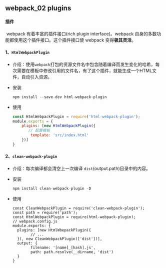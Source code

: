 ## webpack_02  plugins

#### 插件

​	webpack 有着丰富的插件接口(rich plugin interface)。webpack 自身的多数功能都使用这个插件接口。这个插件接口使 webpack 变得**极其灵活**。

#### 1、`HtmlWebpackPlugin`

+ 介绍：使用`webpack`打包的资源文件名中包含随着编译而发生变化的哈希，每次需要在模板中修改引用的文件名，有了这个插件，就能生成一个HTML文件，自动引入资源。

+ 安装

  ```js
  npm install --save-dev html-webpack-plugin
  ```

+ 使用

  ```js
  const HtmlWebpackPlugin = require('html-webpack-plugin');
  module.exports = {
      pligins: [new HtmlWebpackPlugin({
         // 配置模板
          template: 'src/index.html'
      })]
  }
  ```

#### 2、`clean-webpack-plugin`

+ 介绍：每次编译都会清空上一次编译 `dist`(output.path)目录中的内容。

+ 安装

  ```js
  npm install clean-webpack-plugin -D
  ```

+ 使用

  ```
  const CleanWebpackPlugin = require('clean-webpack-plugin');
  const path = require('path');
  const HtmlWebpackPlugin = require(html-webpack-plugin);
  // webpack.config.js
  module.exports: {
  	plugins: [new HtmlWbepackPlugin({
          // ...
  	}), new CleanWebpackPlugin(['dist'])],
  	output: {
          filename: '[name]_[hash].js',
          path: path.resolve(__dirname, 'dist')
  	}
  }
  
  ```

  